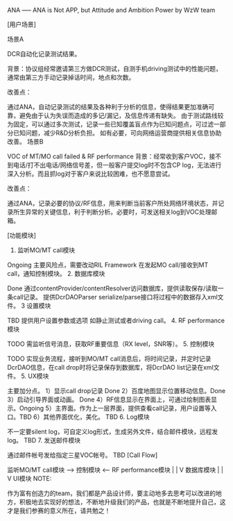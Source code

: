 ANA —– ANA is Not APP, but Attitude and Ambition Power by WzW team

[用户场景]

场景A

DCR自动化记录测试结果。

背景：协议组经常邀请第三方做DCR测试，自测手机driving测试中的性能问题，通常由第三方手动记录掉话时间，地点和次数。

改善点：

通过ANA，自动记录测试的结果及各种利于分析的信息，使得结果更加准确可靠，避免由于认为失误而造成的多记/漏记，及信息传递有缺失。
由于测试路线较为固定，可以通过多次测试，记录一些已知覆盖盲点作为已知问题点，可过滤一部分已知问题，减少R&D分析负担。
如有必要，可向网络运营商提供相关信息协助改善。
场景B

VOC of MT/MO call failed & RF performance 
背景：经常收到客户VOC，接不到电话/打不出电话/网络信号差，但一般客户提交log时不包含CP log，无法进行深入分析。而且抓log对于客户来说比较困难，也不愿意尝试。

改善点：

通过ANA，记录必要的协议/RF信息，用来判断当前客户所处网络环境状态，并记录所生异常的关键信息，利于判断分析。必要时，可发送相关log到VOC处理邮箱。

[功能模块]

1. 监听MO/MT call模块

Ongoing
主要风险点，需要改动RIL Framework
在发起MO call/接收到MT call，通知控制模块。
2. 数据库模块

Done 
通过contentProvider/contentResolver访问数据库，提供读取保存/读取一条call记录。
提供DcrDAOParser serialize/parse接口将过程中的数据存入xml文件。
3 设置模块

TBD 
提供用户设置参数或选项
如静止测试或者driving call。
4. RF performance模块

TODO
需监听信号消息，获取RF重要信息（RX level，SNR等）。
5. 控制模块

TODO
实现业务流程，接听到MO/MT call消息后，将时间记录，并定时记录DcrDAO信息，在call drop时将记录保存到数据库，将DcrDAO list记录在xml文件。
5. UX模块

主要加分点。
1）显示call drop记录 Done
2）百度地图显示位置移动信息。Done
3）启动引导界面或动画。 Done
4）RF信息显示在界面上，可通过绘制图表显示。Ongoing
5）主界面。作为上一层界面，提供查看call记录，用户设置等入口。TBD
6）其他界面优化，美化。 TBD
6. Log模块

不一定要silent log，可自定义log形式，生成另外文件，结合邮件模块，远程发log。
TBD
7. 发送邮件模块

通过邮件帐号发给指定三星VOC帐号。
TBD
[Call Flow]

监听MO/MT call模块 -->  控制模块 <-- RF performance模块 
                         |
                         |
                         V
                      数据库模块
                         |
                         |
                         V
                       UI模块
NOTE:

作为富有创造力的team，我们都是产品设计师，要主动地多去思考可以改进的地方，积极地去实现好的想法，不断地升级我们的产品，也就是不断地提升自己，这才是我们参赛的意义所在，请共勉之！
